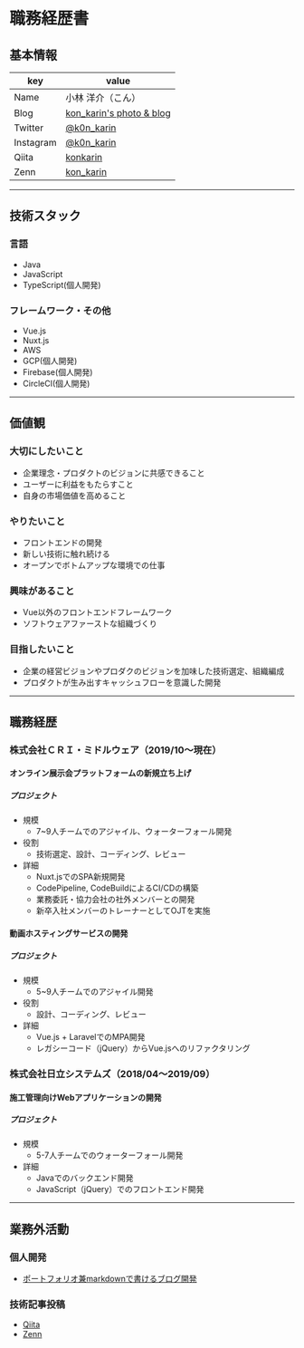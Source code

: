 # 職務経歴書

## 基本情報

|key|value|
|---|-----|
|Name|小林 洋介（こん）|
|Blog|[kon_karin's photo & blog](https://konkarin-photo.web.app/articles)|
|Twitter|[@k0n_karin](https://twitter.com/k0n_karin)|
|Instagram|[@k0n_karin](https://www.instagram.com/k0n_karin/)|
|Qiita|[konkarin](https://qiita.com/konkarin)|
|Zenn|[kon_karin](https://zenn.dev/kon_karin)|

---

## 技術スタック
### 言語
- Java
- JavaScript
- TypeScript(個人開発)

### フレームワーク・その他
- Vue.js
- Nuxt.js
- AWS
- GCP(個人開発)
- Firebase(個人開発)
- CircleCI(個人開発)

---
## 価値観
### 大切にしたいこと
- 企業理念・プロダクトのビジョンに共感できること
- ユーザーに利益をもたらすこと
- 自身の市場価値を高めること

### やりたいこと
- フロントエンドの開発
- 新しい技術に触れ続ける
- オープンでボトムアップな環境での仕事

### 興味があること
- Vue以外のフロントエンドフレームワーク
- ソフトウェアファーストな組織づくり

### 目指したいこと
- 企業の経営ビジョンやプロダクのビジョンを加味した技術選定、組織編成
- プロダクトが生み出すキャッシュフローを意識した開発

---

## 職務経歴
### 株式会社ＣＲＩ・ミドルウェア（2019/10〜現在）
#### オンライン展示会プラットフォームの新規立ち上げ

##### プロジェクト
- 規模
    - 7~9人チームでのアジャイル、ウォーターフォール開発
- 役割
    - 技術選定、設計、コーディング、レビュー
- 詳細
    - Nuxt.jsでのSPA新規開発
    - CodePipeline, CodeBuildによるCI/CDの構築
    - 業務委託・協力会社の社外メンバーとの開発
    - 新卒入社メンバーのトレーナーとしてOJTを実施


#### 動画ホスティングサービスの開発
##### プロジェクト
- 規模
    - 5~9人チームでのアジャイル開発
-  役割
    - 設計、コーディング、レビュー
- 詳細
    - Vue.js + LaravelでのMPA開発
    - レガシーコード（jQuery）からVue.jsへのリファクタリング


### 株式会社日立システムズ（2018/04〜2019/09）
#### 施工管理向けWebアプリケーションの開発
##### プロジェクト
- 規模
    - 5-7人チームでのウォーターフォール開発
- 詳細
    - Javaでのバックエンド開発
    - JavaScript（jQuery）でのフロントエンド開発

---

## 業務外活動
### 個人開発
- [ポートフォリオ兼markdownで書けるブログ開発](https://konkarin-photo.web.app/)

### 技術記事投稿
- [Qiita](https://zenn.dev/kon_karin)
- [Zenn](https://qiita.com/konkarin)
